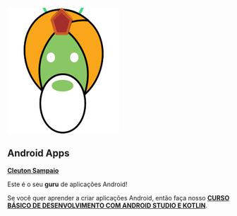 ![](./images/androidapps.guru.logo.png)

## Android Apps

[**Cleuton Sampaio**](https://github.com/cleuton)

Este é o seu **guru** de aplicações Android!

Se você quer aprender a criar aplicações Android, então faça nosso [**CURSO BÁSICO DE DESENVOLVIMENTO COM ANDROID STUDIO E KOTLIN**](./cursobasico).